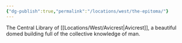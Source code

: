 ```yaml
---
{"dg-publish":true,"permalink":"/locations/west/the-epitoma/"}
---
```


The Central Library of [[Locations/West/Avicrest\|Avicrest]], a beautiful domed building full of the collective knowledge of man.
